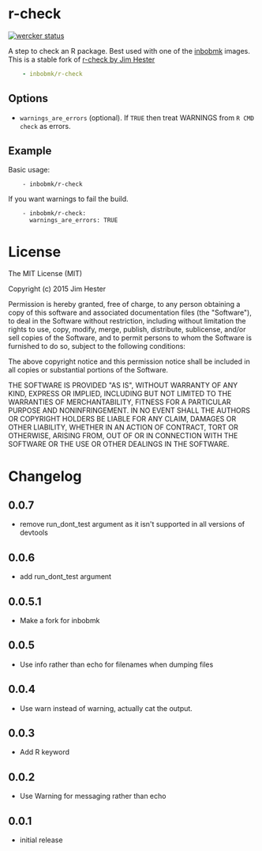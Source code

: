 # r-check
[![wercker status](https://app.wercker.com/status/3ce4f5f67a9a31b8a8363d91639d1c65/m "wercker status")](https://app.wercker.com/project/bykey/3ce4f5f67a9a31b8a8363d91639d1c65)

A step to check an R package.  Best used with one of the
[inbobmk](https://hub.docker.com/u/inbobmk/) images. This is a stable fork of [r-check by Jim Hester](https://github.com/jimhester/wercker-step-r-check)

```yaml
    - inbobmk/r-check
```

## Options

* `warnings_are_errors` (optional). If `TRUE` then treat WARNINGS from `R CMD
  check` as errors.

## Example

Basic usage:
```
    - inbobmk/r-check
```

If you want warnings to fail the build.

```
    - inbobmk/r-check:
      warnings_are_errors: TRUE
```

# License

The MIT License (MIT)

Copyright (c) 2015 Jim Hester

Permission is hereby granted, free of charge, to any person obtaining a copy of
this software and associated documentation files (the "Software"), to deal in
the Software without restriction, including without limitation the rights to
use, copy, modify, merge, publish, distribute, sublicense, and/or sell copies of
the Software, and to permit persons to whom the Software is furnished to do so,
subject to the following conditions:

The above copyright notice and this permission notice shall be included in all
copies or substantial portions of the Software.

THE SOFTWARE IS PROVIDED "AS IS", WITHOUT WARRANTY OF ANY KIND, EXPRESS OR
IMPLIED, INCLUDING BUT NOT LIMITED TO THE WARRANTIES OF MERCHANTABILITY, FITNESS
FOR A PARTICULAR PURPOSE AND NONINFRINGEMENT. IN NO EVENT SHALL THE AUTHORS OR
COPYRIGHT HOLDERS BE LIABLE FOR ANY CLAIM, DAMAGES OR OTHER LIABILITY, WHETHER
IN AN ACTION OF CONTRACT, TORT OR OTHERWISE, ARISING FROM, OUT OF OR IN
CONNECTION WITH THE SOFTWARE OR THE USE OR OTHER DEALINGS IN THE SOFTWARE.

# Changelog

## 0.0.7

- remove run_dont_test argument as it isn't supported in all versions of devtools

## 0.0.6

- add run_dont_test argument

## 0.0.5.1
- Make a fork for inbobmk

## 0.0.5
- Use info rather than echo for filenames when dumping files

## 0.0.4
- Use warn instead of warning, actually cat the output.

## 0.0.3
- Add R keyword

## 0.0.2
- Use Warning for messaging rather than echo

## 0.0.1
- initial release
